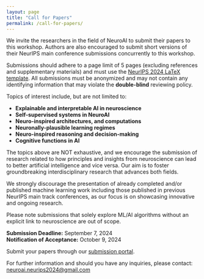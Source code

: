 ```yaml
---
layout: page
title: "Call for Papers"
permalink: /call-for-papers/
---
```


<!-- # Call for Papers -->

We invite the researchers in the field of NeuroAI to submit their papers to this workshop. Authors are also encouraged to submit short versions of their NeurIPS main conference submissions concurrently to this workshop.

Submissions should adhere to a page limit of 5 pages (excluding references and supplementary materials) and must use the [NeurIPS 2024 LaTeX template](https://media.neurips.cc/Conferences/NeurIPS2024/Styles.zip). All submissions must be anonymized and may not contain any identifying information that may violate the **double-blind** reviewing policy.

Topics of interest include, but are not limited to:

- **Explainable and interpretable AI in neuroscience**
- **Self-supervised systems in NeuroAI**
- **Neuro-inspired architectures, and computations**
- **Neuronally-plausible learning regimes**
- **Neuro-inspired reasoning and decision-making**
- **Cognitive functions in AI**


The topics above are NOT exhaustive, and we encourage the submission of research related to how principles and insights from neuroscience can lead to better artificial intelligence and vice versa.  Our aim is to foster groundbreaking interdisciplinary research that advances both fields.

We strongly discourage the presentation of already completed and/or published machine learning work including those published in previous NeurIPS main track conferences, as our focus is on showcasing innovative and ongoing research. 

Please note submissions that solely explore ML/AI algorithms without an explicit link to neuroscience are out of scope.

**Submission Deadline:** September 7, 2024  
**Notification of Acceptance:** October 9, 2024

Submit your papers through our [submission portal](https://openreview.net/group?id=NeurIPS.cc/2024/Workshop/NeuroAI#tab-your-consoles).

<!--
### **Spotlight Talks:**

The top 3  highly scored submissions will be chosen for spotlight talks.

**[Cortical Labs](https://corticallabs.com/)** will sponsor our workshop at NeurIPS 2024. Cortical Labs will cover the NeurIPS workshop registration fee for one student author of each of the **three spotlight papers** selected by our reviewers. **Additionally, one student author of the top paper will have their airfare covered.**

We encourage early-career researchers to submit their work and take advantage of this opportunity.
-->

For further information and should you have any inquiries, please contact: [neuroai.neurips2024@gmail.com](mailto:neuroai.neurips2024@gmail.com)

